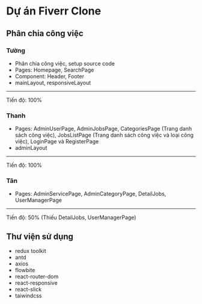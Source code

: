 # Dự án Fiverr Clone

## Phân chia công việc
### Tường
- Phân chia công việc, setup source code
- Pages: Homepage, SearchPage
- Component: Header, Footer
- mainLayout, responsiveLayout
------
Tiến độ: 100%

### Thanh
- Pages: AdminUserPage, AdminJobsPage, CategoriesPage (Trang danh sách công việc), JobsListPage (Trang danh sách công việc và loại công việc), LoginPage và RegisterPage
- adminLayout
------
Tiến độ: 100%

### Tân
- Pages: AdminServicePage, AdminCategoryPage, DetailJobs, UserManagerPage
------
Tiến độ: 50% (Thiếu DetailJobs, UserManagerPage)

## Thư viện sử dụng
- redux toolkit
- antd
- axios
- flowbite
- react-router-dom
- react-responsive
- react-slick
- taiwindcss
